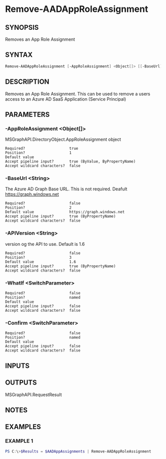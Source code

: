 ﻿# Remove-AADAppRoleAssignment
## SYNOPSIS
Removes an App Role Assignment
## SYNTAX
```powershell
Remove-AADAppRoleAssignment [-AppRoleAssignment] <Object[]> [[-BaseUrl] <String>] [[-APIVersion] <String>] [-WhatIf] [-Confirm] [<CommonParameters>]
```
## DESCRIPTION
Removes an App Role Assignment. This can be used to remove a users access to an Azure AD SaaS Application (Service Principal)
## PARAMETERS
### -AppRoleAssignment &lt;Object[]&gt;
MSGraphAPI.DirectoryObject.AppRoleAssignment object
```
Required?                    true
Position?                    1
Default value
Accept pipeline input?       true (ByValue, ByPropertyName)
Accept wildcard characters?  false
```
### -BaseUrl &lt;String&gt;
The Azure AD Graph Base URL. This is not required. Deafult
     https://graph.windows.net
```
Required?                    false
Position?                    2
Default value                https://graph.windows.net
Accept pipeline input?       true (ByPropertyName)
Accept wildcard characters?  false
```
### -APIVersion &lt;String&gt;
version og the API to use. Default is 1.6
```
Required?                    false
Position?                    3
Default value                1.6
Accept pipeline input?       true (ByPropertyName)
Accept wildcard characters?  false
```
### -WhatIf &lt;SwitchParameter&gt;

```
Required?                    false
Position?                    named
Default value
Accept pipeline input?       false
Accept wildcard characters?  false
```
### -Confirm &lt;SwitchParameter&gt;

```
Required?                    false
Position?                    named
Default value
Accept pipeline input?       false
Accept wildcard characters?  false
```
## INPUTS

## OUTPUTS
MSGraphAPI.RequestResult
## NOTES

## EXAMPLES
### EXAMPLE 1
```powershell
PS C:\>$Results = $AADAppAssignments | Remove-AADAppRoleAssignment
```


